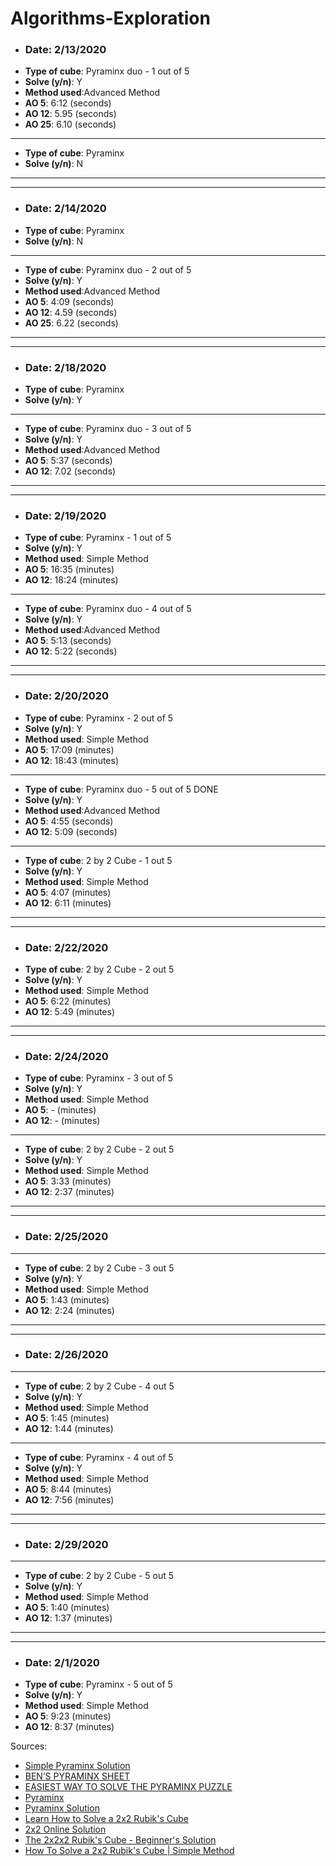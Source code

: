 # Algorithms-Exploration
* <h3>Date: 2/13/2020
* **Type of cube**: Pyraminx duo - 1 out of 5
* **Solve (y/n)**: Y
* **Method used**:Advanced Method
* **AO 5**: 6:12 (seconds)
* **AO 12**: 5.95 (seconds)
* **AO 25**: 6.10 (seconds)
------------------
* **Type of cube**: Pyraminx
* **Solve (y/n)**: N
-----------------------------------
------------------------
* <h3>Date: 2/14/2020
* **Type of cube**: Pyraminx 
* **Solve (y/n)**: N
---------------------------
* **Type of cube**: Pyraminx duo - 2 out of 5
* **Solve (y/n)**: Y
* **Method used**:Advanced Method
* **AO 5**: 4:09 (seconds)
* **AO 12**: 4.59 (seconds)
* **AO 25**: 6.22 (seconds)
---------------------------------------
------------------------------
* <h3>Date: 2/18/2020
* **Type of cube**: Pyraminx 
* **Solve (y/n)**: Y
---------------------------------
* **Type of cube**: Pyraminx duo - 3 out of 5
* **Solve (y/n)**: Y
* **Method used**:Advanced Method
* **AO 5**: 5:37 (seconds)
* **AO 12**: 7.02 (seconds)

--------------------------------
-------------------------------
* <h3>Date: 2/19/2020
* **Type of cube**: Pyraminx - 1 out of 5
* **Solve (y/n)**: Y
* **Method used**: Simple Method 
* **AO 5**: 16:35 (minutes)
* **AO 12**: 18:24 (minutes)

--------------------------------
* **Type of cube**: Pyraminx duo - 4 out of 5
* **Solve (y/n)**: Y
* **Method used**:Advanced Method
* **AO 5**: 5:13 (seconds)
* **AO 12**: 5:22 (seconds)
----------------------------
--------------------
* <h3>Date: 2/20/2020
* **Type of cube**: Pyraminx - 2 out of 5
* **Solve (y/n)**: Y
* **Method used**: Simple Method
* **AO 5**: 17:09 (minutes)
* **AO 12**: 18:43 (minutes)
--------------------------------
* **Type of cube**: Pyraminx duo - 5 out of 5 DONE
* **Solve (y/n)**: Y
* **Method used**:Advanced Method
* **AO 5**: 4:55 (seconds)
* **AO 12**: 5:09 (seconds)
-----------------
 * **Type of cube**: 2 by 2 Cube - 1 out 5 
* **Solve (y/n)**: Y
* **Method used**: Simple Method
* **AO 5**: 4:07 (minutes)
* **AO 12**: 6:11 (minutes)
------------------------
----------------------
  * <h3>Date: 2/22/2020
 * **Type of cube**: 2 by 2 Cube - 2 out 5 
* **Solve (y/n)**: Y
* **Method used**: Simple Method
* **AO 5**: 6:22 (minutes)
* **AO 12**: 5:49 (minutes)
----------------
----------------
* <h3>Date: 2/24/2020
* **Type of cube**: Pyraminx - 3 out of 5
* **Solve (y/n)**: Y
* **Method used**: Simple Method
* **AO 5**: - (minutes)
* **AO 12**: - (minutes)
-----------------
 * **Type of cube**: 2 by 2 Cube - 2 out 5 
* **Solve (y/n)**: Y
* **Method used**: Simple Method
* **AO 5**: 3:33 (minutes)
* **AO 12**: 2:37 (minutes)
----------------
----------------
* <h3>Date: 2/25/2020
-----------------
 * **Type of cube**: 2 by 2 Cube - 3 out 5 
* **Solve (y/n)**: Y
* **Method used**: Simple Method
* **AO 5**: 1:43 (minutes)
* **AO 12**: 2:24 (minutes)
----------------
----------------
* <h3>Date: 2/26/2020
-----------------
 * **Type of cube**: 2 by 2 Cube - 4 out 5 
* **Solve (y/n)**: Y
* **Method used**: Simple Method
* **AO 5**: 1:45 (minutes)
* **AO 12**: 1:44 (minutes)
----------------------------
* **Type of cube**: Pyraminx - 4 out of 5
* **Solve (y/n)**: Y
* **Method used**: Simple Method
* **AO 5**: 8:44 (minutes)
* **AO 12**: 7:56 (minutes)
----------------
----------------
* <h3>Date: 2/29/2020
-----------------
 * **Type of cube**: 2 by 2 Cube - 5 out 5 
* **Solve (y/n)**: Y
* **Method used**: Simple Method
* **AO 5**: 1:40 (minutes)
* **AO 12**: 1:37 (minutes)
 ----------------
----------------
* <h3>Date: 2/1/2020
* **Type of cube**: Pyraminx - 5 out of 5
* **Solve (y/n)**: Y
* **Method used**: Simple Method
* **AO 5**: 9:23 (minutes)
* **AO 12**: 8:37 (minutes)

 
Sources:
* <a href="https://www.cs.brandeis.edu/~storer/JimPuzzles/RUBIK/Pyraminx/PyraminxSolutionDRB.pdf">Simple Pyraminx Solution</a>
* <a href="https://solve-that-cube.weebly.com/uploads/8/6/6/0/86607378/bens_pyraminx_sheet.pdf">BEN’S PYRAMINX SHEET</a>
* <a href="https://www.youtube.com/watch?v=2H0FUvaaUsI">EASIEST WAY TO SOLVE THE PYRAMINX PUZZLE</a>
* <a href="https://ruwix.com/twisty-puzzles/pyraminx-triangle-rubiks-cube/">Pyraminx</a>
* <a href="https://nerdparadise.com/puzzles/pyraminx">Pyraminx Solution</a>
* <a href="https://www.youtube.com/watch?v=GANnG5a19kg">Learn How to Solve a 2x2 Rubik's Cube</a>
* <a href="https://www.youcandothecube.com/solve-it/2-x-2-solution">2x2 Online Solution</a>
* <a href="https://ruwix.com/twisty-puzzles/2x2x2-rubiks-cube-pocket/">The 2x2x2 Rubik's Cube - Beginner's Solution</a>
* <a href="https://www.youtube.com/watch?v=bCn8TajrPqc">How To Solve a 2x2 Rubik's Cube | Simple Method</a>
  

